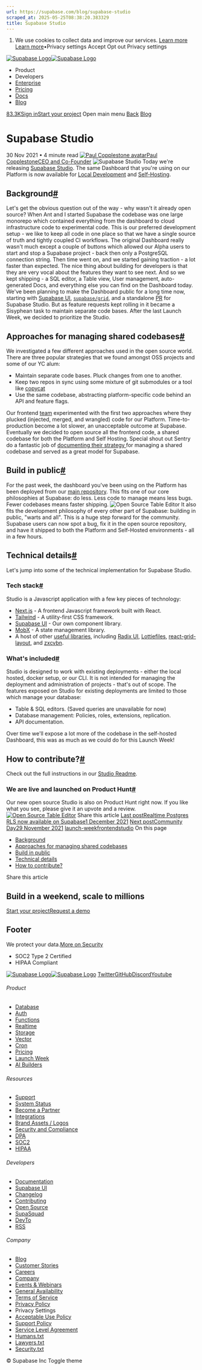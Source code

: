 ```yaml
---
url: https://supabase.com/blog/supabase-studio
scraped_at: 2025-05-25T08:38:20.383329
title: Supabase Studio
---
```


  1. We use cookies to collect data and improve our services. [Learn more](https://supabase.com/privacy#8-cookies-and-similar-technologies-used-on-our-european-services)
[Learn more](https://supabase.com/privacy#8-cookies-and-similar-technologies-used-on-our-european-services)•Privacy settings
Accept Opt out Privacy settings


[![Supabase Logo](https://supabase.com/_next/image?url=https%3A%2F%2Ffrontend-assets.supabase.com%2Fwww%2Fd218d9190b87%2F_next%2Fstatic%2Fmedia%2Fsupabase-logo-wordmark--light.daaeffd3.png&w=256&q=75&dpl=dpl_9xPTPeSUKoDuygMmT5sPj6DB4mgG)![Supabase Logo](https://supabase.com/_next/image?url=https%3A%2F%2Ffrontend-assets.supabase.com%2Fwww%2Fd218d9190b87%2F_next%2Fstatic%2Fmedia%2Fsupabase-logo-wordmark--dark.b36ebb5f.png&w=256&q=75&dpl=dpl_9xPTPeSUKoDuygMmT5sPj6DB4mgG)](https://supabase.com/)
  * Product 
  * Developers 
  * [Enterprise](https://supabase.com/enterprise)
  * [Pricing](https://supabase.com/pricing)
  * [Docs](https://supabase.com/docs)
  * [Blog](https://supabase.com/blog)


[83.3K](https://github.com/supabase/supabase)[Sign in](https://supabase.com/dashboard)[Start your project](https://supabase.com/dashboard)
Open main menu
[Back](https://supabase.com/blog)
[Blog](https://supabase.com/blog)
# Supabase Studio
30 Nov 2021
•
4 minute read
[![Paul Copplestone avatar](https://supabase.com/_next/image?url=https%3A%2F%2Fgithub.com%2Fkiwicopple.png&w=96&q=75&dpl=dpl_9xPTPeSUKoDuygMmT5sPj6DB4mgG)Paul CopplestoneCEO and Co-Founder](https://github.com/kiwicopple)
![Supabase Studio](https://supabase.com/_next/image?url=%2Fimages%2Fblog%2Flaunch-week-three%2Fstudio%2Fopen-source-studio-thumb.png&w=3840&q=100&dpl=dpl_9xPTPeSUKoDuygMmT5sPj6DB4mgG)
Today we're releasing [Supabase Studio](https://github.com/supabase/supabase/tree/master/studio). The same Dashboard that you're using on our Platform is now available for [Local Development](https://supabase.com/docs/guides/local-development) and [Self-Hosting](https://supabase.com/docs/guides/hosting/overview).
## Background[#](https://supabase.com/blog/supabase-studio#background)
Let's get the obvious question out of the way - why wasn't it already open source?
When Ant and I started Supabase the codebase was one large monorepo which contained everything from the dashboard to cloud infrastructure code to experimental code. This is our preferred development setup - we like to keep all code in one place so that we have a single source of truth and tightly coupled CI workflows.
The original Dashboard really wasn't much except a couple of buttons which allowed our Alpha users to start and stop a Supabase project - back then only a PostgreSQL connection string.
Then time went on, and we started gaining traction - a lot faster than expected. The nice thing about building for developers is that they are very vocal about the features they want to see next. And so we kept shipping - a SQL editor, a Table view, User management, auto-generated Docs, and everything else you can find on the Dashboard today.
We've been planning to make the Dashboard public for a long time now, starting with [Supabase UI](https://ui.supabase.com/), [`supabase/grid`](https://github.com/supabase/grid), and a standalone [PR](https://github.com/supabase/supabase/pull/2281) for Supabase Studio. But as feature requests kept rolling in it became a Sisyphean task to maintain separate code bases.
After the last Launch Week, we decided to prioritize the Studio.
## Approaches for managing shared codebases[#](https://supabase.com/blog/supabase-studio#approaches-for-managing-shared-codebases)
We investigated a few different approaches used in the open source world. There are three popular strategies that we found amongst OSS projects and some of our YC alum:
  * Maintain separate code bases. Pluck changes from one to another.
  * Keep two repos in sync using some mixture of git submodules or a tool like [copycat](https://github.com/atomix/copycat)
  * Use the same codebase, abstracting platform-specific code behind an API and feature flags.


Our frontend [team](https://github.com/orgs/supabase/teams/frontend/members) experimented with the first two approaches where they plucked (injected, merged, and wrangled) code for our Platform. Time-to-production become a lot slower, an unacceptable outcome at Supabase.
Eventually we decided to open source all the frontend code, a shared codebase for both the Platform and Self Hosting.
Special shout out
Sentry do a fantastic job of [ documenting their strategy ](https://develop.sentry.dev/sentry-vs-getsentry/) for managing a shared codebase and served as a great model for Supabase.
## Build in public[#](https://supabase.com/blog/supabase-studio#build-in-public)
For the past week, the dashboard you've been using on the Platform has been deployed from our [main repository](https://github.com/supabase/supabase/tree/master/studio).
This fits one of our core philosophies at Supabase: do less. Less code to manage means less bugs. Fewer codebases means faster shipping.
![Open Source Table Editor](https://supabase.com/_next/image?url=%2Fimages%2Fblog%2Flaunch-week-three%2Fstudio%2Fopen-source-studio-table-editor.png&w=3840&q=75&dpl=dpl_9xPTPeSUKoDuygMmT5sPj6DB4mgG)
It also fits the development philosophy of every other part of Supabase: building in public, "warts and all".
This is a huge step forward for the community. Supabase users can now spot a bug, fix it in the open source repository, and have it shipped to both the Platform and Self-Hosted environments - all in a few hours.
## Technical details[#](https://supabase.com/blog/supabase-studio#technical-details)
Let's jump into some of the technical implementation for Supabase Studio.
### Tech stack[#](https://supabase.com/blog/supabase-studio#tech-stack)
Studio is a Javascript application with a few key pieces of technology:
  * [Next.js](https://nextjs.org/) - A frontend Javascript framework built with React.
  * [Tailwind](https://tailwindcss.com/) - A utility-first CSS framework.
  * [Supabase UI](https://ui.supabase.com/) - Our own component library.
  * [MobX](https://www.mobxjs.com/) - A state management library.
  * A host of other [useful libraries](https://github.com/supabase/supabase/blob/master/studio/package.json), including [Radix UI](https://www.radix-ui.com), [Lottiefiles](https://lottiefiles.com/), [react-grid-layout](https://github.com/react-grid-layout/react-grid-layout), and [zxcvbn](https://github.com/dropbox/zxcvbn).


### What's included[#](https://supabase.com/blog/supabase-studio#whats-included)
Studio is designed to work with existing deployments - either the local hosted, docker setup, or our CLI. It is not intended for managing the deployment and administration of projects - that's out of scope.
The features exposed on Studio for existing deployments are limited to those which manage your database:
  * Table & SQL editors. (Saved queries are unavailable for now)
  * Database management: Policies, roles, extensions, replication.
  * API documentation.


Over time we'll expose a lot more of the codebase in the self-hosted Dashboard, this was as much as we could do for this Launch Week!
## How to contribute?[#](https://supabase.com/blog/supabase-studio#how-to-contribute)
Check out the full instructions in our [Studio Readme](https://github.com/supabase/supabase/tree/master/studio).
### We are live and launched on Product Hunt[#](https://supabase.com/blog/supabase-studio#we-are-live-and-launched-on-product-hunt)
Our new open source Studio is also on Product Hunt right now. If you like what you see, please give it an upvote and a review.
[![Open Source Table Editor](https://supabase.com/_next/image?url=https%3A%2F%2Fapi.producthunt.com%2Fwidgets%2Fembed-image%2Fv1%2Ffeatured.svg%3Fpost_id%3D321226%26theme%3Dlight&w=3840&q=75&dpl=dpl_9xPTPeSUKoDuygMmT5sPj6DB4mgG)](https://www.producthunt.com/posts/open-source-postgresql-studio?utm_source=badge-featured&utm_medium=badge&utm_souce=badge-open-source-postgresql-studio)
Share this article
[](https://twitter.com/intent/tweet?url=https%3A%2F%2Fsupabase.com%2Fblog%2Fsupabase-studio&text=Supabase%20Studio)[](https://www.linkedin.com/shareArticle?url=https%3A%2F%2Fsupabase.com%2Fblog%2Fsupabase-studio&text=Supabase%20Studio)[](https://news.ycombinator.com/submitlink?u=https%3A%2F%2Fsupabase.com%2Fblog%2Fsupabase-studio&t=Supabase%20Studio)
[Last postRealtime Postgres RLS now available on Supabase1 December 2021](https://supabase.com/blog/realtime-row-level-security-in-postgresql)
[Next postCommunity Day29 November 2021](https://supabase.com/blog/community-day-lw3)
[launch-week](https://supabase.com/blog/tags/launch-week)[frontend](https://supabase.com/blog/tags/frontend)[studio](https://supabase.com/blog/tags/studio)
On this page
  * [Background](https://supabase.com/blog/supabase-studio#background)
  * [Approaches for managing shared codebases](https://supabase.com/blog/supabase-studio#approaches-for-managing-shared-codebases)
  * [Build in public](https://supabase.com/blog/supabase-studio#build-in-public)
  * [Technical details](https://supabase.com/blog/supabase-studio#technical-details)
  * [How to contribute?](https://supabase.com/blog/supabase-studio#how-to-contribute)


Share this article
[](https://twitter.com/intent/tweet?url=https%3A%2F%2Fsupabase.com%2Fblog%2Fsupabase-studio&text=Supabase%20Studio)[](https://www.linkedin.com/shareArticle?url=https%3A%2F%2Fsupabase.com%2Fblog%2Fsupabase-studio&text=Supabase%20Studio)[](https://news.ycombinator.com/submitlink?u=https%3A%2F%2Fsupabase.com%2Fblog%2Fsupabase-studio&t=Supabase%20Studio)
## Build in a weekend, scale to millions
[Start your project](https://supabase.com/dashboard)[Request a demo](https://supabase.com/contact/sales)
## Footer
We protect your data.[More on Security](https://supabase.com/security)
  * SOC2 Type 2 Certified
  * HIPAA Compliant


[![Supabase Logo](https://supabase.com/_next/image?url=https%3A%2F%2Ffrontend-assets.supabase.com%2Fwww%2Fd218d9190b87%2F_next%2Fstatic%2Fmedia%2Fsupabase-logo-wordmark--light.daaeffd3.png&w=384&q=75&dpl=dpl_9xPTPeSUKoDuygMmT5sPj6DB4mgG)![Supabase Logo](https://supabase.com/_next/image?url=https%3A%2F%2Ffrontend-assets.supabase.com%2Fwww%2Fd218d9190b87%2F_next%2Fstatic%2Fmedia%2Fsupabase-logo-wordmark--dark.b36ebb5f.png&w=384&q=75&dpl=dpl_9xPTPeSUKoDuygMmT5sPj6DB4mgG)](https://supabase.com/)
[Twitter](https://twitter.com/supabase)[GitHub](https://github.com/supabase)[Discord](https://discord.supabase.com/)[Youtube](https://youtube.com/c/supabase)
###### Product
  * [Database](https://supabase.com/database)
  * [Auth](https://supabase.com/auth)
  * [Functions](https://supabase.com/edge-functions)
  * [Realtime](https://supabase.com/realtime)
  * [Storage](https://supabase.com/storage)
  * [Vector](https://supabase.com/modules/vector)
  * [Cron](https://supabase.com/modules/cron)
  * [Pricing](https://supabase.com/pricing)
  * [Launch Week](https://supabase.com/launch-week)
  * [AI Builders](https://supabase.com/solutions/ai-builders)


###### Resources
  * [Support](https://supabase.com/support)
  * [System Status](https://status.supabase.com/)
  * [Become a Partner](https://supabase.com/partners)
  * [Integrations](https://supabase.com/partners/integrations)
  * [Brand Assets / Logos](https://supabase.com/brand-assets)
  * [Security and Compliance](https://supabase.com/security)
  * [DPA](https://supabase.com/legal/dpa)
  * [SOC2](https://supabase.com/security)
  * [HIPAA](https://forms.supabase.com/hipaa2)


###### Developers
  * [Documentation](https://supabase.com/docs)
  * [Supabase UI](https://supabase.com/ui)
  * [Changelog](https://supabase.com/changelog)
  * [Contributing](https://github.com/supabase/supabase/blob/master/CONTRIBUTING.md)
  * [Open Source](https://supabase.com/open-source)
  * [SupaSquad](https://supabase.com/supasquad)
  * [DevTo](https://dev.to/supabase)
  * [RSS](https://supabase.com/rss.xml)


###### Company
  * [Blog](https://supabase.com/blog)
  * [Customer Stories](https://supabase.com/customers)
  * [Careers](https://supabase.com/careers)
  * [Company](https://supabase.com/company)
  * [Events & Webinars](https://supabase.com/events)
  * [General Availability](https://supabase.com/ga)
  * [Terms of Service](https://supabase.com/terms)
  * [Privacy Policy](https://supabase.com/privacy)
  * Privacy Settings
  * [Acceptable Use Policy](https://supabase.com/aup)
  * [Support Policy](https://supabase.com/support-policy)
  * [Service Level Agreement](https://supabase.com/sla)
  * [Humans.txt](https://supabase.com/humans.txt)
  * [Lawyers.txt](https://supabase.com/lawyers.txt)
  * [Security.txt](https://supabase.com/.well-known/security.txt)


© Supabase Inc
Toggle theme


